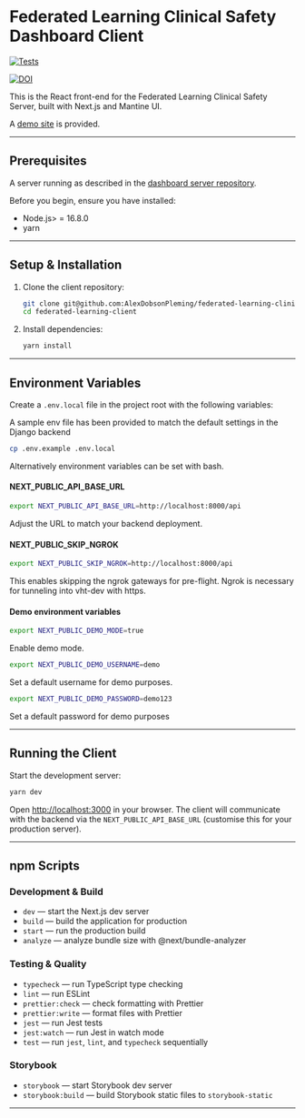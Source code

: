 # Federated Learning Clinical Safety Dashboard Client

[![Tests](https://github.com/AlexDobsonPleming/federated-learning-clinical-safety-client/actions/workflows/npm_test.yml/badge.svg)](https://github.com/AlexDobsonPleming/federated-learning-clinical-safety-client/actions/workflows/npm_test.yml)

[![DOI](https://zenodo.org/badge/975458903.svg)](https://doi.org/10.5281/zenodo.15521146)

This is the React front-end for the Federated Learning Clinical Safety Server, built with Next.js and Mantine UI.

A [demo site](https://federated-learning-clinical-safety-client.vercel.app/) is provided.

---

## Prerequisites

A server running as described in the [dashboard server repository](https://github.com/AlexDobsonPleming/federated-learning-clinical-safety-server).

Before you begin, ensure you have installed:

- Node.js> = 16.8.0
- yarn

---

## Setup & Installation

1. Clone the client repository:

   ```bash
   git clone git@github.com:AlexDobsonPleming/federated-learning-clinical-safety-client.git
   cd federated-learning-client
   ```

2. Install dependencies:

   ```bash
   yarn install
   ```

---

## Environment Variables

Create a `.env.local` file in the project root with the following variables:

A sample env file has been provided to match the default settings in the Django backend

```bash
cp .env.example .env.local
```

Alternatively environment variables can be set with bash.

#### NEXT_PUBLIC_API_BASE_URL

```bash
export NEXT_PUBLIC_API_BASE_URL=http://localhost:8000/api
```

Adjust the URL to match your backend deployment.

#### NEXT_PUBLIC_SKIP_NGROK

```bash
export NEXT_PUBLIC_SKIP_NGROK=http://localhost:8000/api
```

This enables skipping the ngrok gateways for pre-flight. Ngrok is necessary for tunneling into vht-dev with https.

#### Demo environment variables

```bash
export NEXT_PUBLIC_DEMO_MODE=true
```

Enable demo mode.

```bash
export NEXT_PUBLIC_DEMO_USERNAME=demo
```

Set a default username for demo purposes.

```bash
export NEXT_PUBLIC_DEMO_PASSWORD=demo123
```

Set a default password for demo purposes

---

## Running the Client

Start the development server:

```bash
yarn dev
```

Open [http://localhost:3000](http://localhost:3000) in your browser. The client will communicate with the backend via the `NEXT_PUBLIC_API_BASE_URL` (customise this for your production server).

---

## npm Scripts

### Development & Build

- `dev` — start the Next.js dev server
- `build` — build the application for production
- `start` — run the production build
- `analyze` — analyze bundle size with @next/bundle-analyzer

### Testing & Quality

- `typecheck` — run TypeScript type checking
- `lint` — run ESLint
- `prettier:check` — check formatting with Prettier
- `prettier:write` — format files with Prettier
- `jest` — run Jest tests
- `jest:watch` — run Jest in watch mode
- `test` — run `jest`, `lint`, and `typecheck` sequentially

### Storybook

- `storybook` — start Storybook dev server
- `storybook:build` — build Storybook static files to `storybook-static`

---
